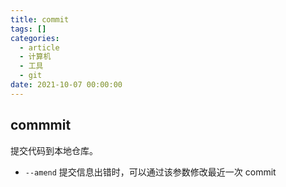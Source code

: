 ```yaml
---
title: commit
tags: []
categories:
  - article
  - 计算机
  - 工具
  - git
date: 2021-10-07 00:00:00
---
```


## commmit

提交代码到本地仓库。

- `--amend` 提交信息出错时，可以通过该参数修改最近一次 commit
